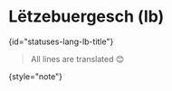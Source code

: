 # Lëtzebuergesch (lb)
{id="statuses-lang-lb-title"}


> All lines are translated 😊
>
{style="note"}
